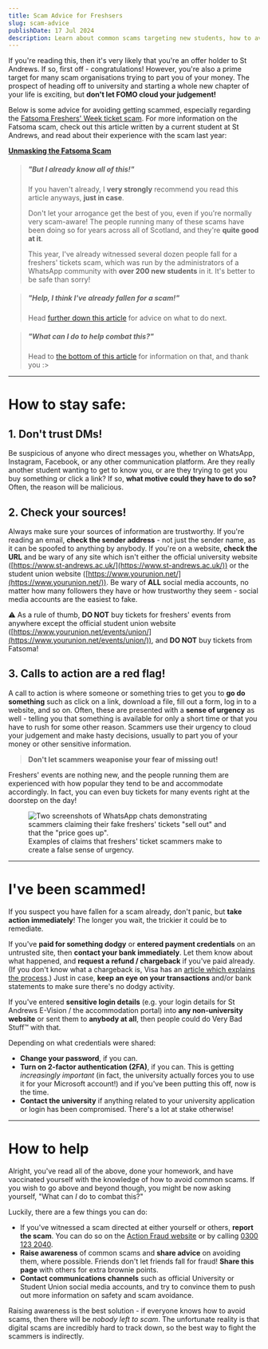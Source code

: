 ```yaml
---
title: Scam Advice for Freshsers
slug: scam-advice
publishDate: 17 Jul 2024
description: Learn about common scams targeting new students, how to avoid falling for them, and what you can do to help.
---
```


If you're reading this, then it's very likely that you're an offer holder to St Andrews. If so, first off - congratulations! However, you're also a prime target for many scam organisations trying to part you of your money. The prospect of heading off to university and starting a whole new chapter of your life is exciting, but **don't let FOMO cloud your judgement!**

Below is some advice for avoiding getting scammed, especially regarding the [Fatsoma Freshers' Week ticket scam](unmasking-the-fatsoma-scam). For more information on the Fatsoma scam, check out this article written by a current student at St Andrews, and read about their experience with the scam last year:

**[Unmasking the Fatsoma Scam](unmasking-the-fatsoma-scam)**

> ##### "But I already know all of this!"
>
> If you haven't already, I **very strongly** recommend you read this article anyways, __just in case__.
>
> Don't let your arrogance get the best of you, even if you're normally very scam-aware! The people running many of these scams have been doing so for years across all of Scotland, and they're __quite good at it__.
>
> This year, I've already witnessed several dozen people fall for a freshers' tickets scam, which was run by the administrators of a WhatsApp community with __over 200 new students__ in it. It's better to be safe than sorry!

> ##### "Help, I think I've already fallen for a scam!"
>
> Head [further down this article](#ive-been-scammed) for advice on what to do next.

> ##### "What can I do to help combat this?"
>
> Head to [the bottom of this article](#how-to-help) for information on that, and thank you :>

---

# How to stay safe:

## 1. Don't trust DMs!

Be suspicious of anyone who direct messages you, whether on WhatsApp, Instagram, Facebook, or any other communication platform. Are they really another student wanting to get to know you, or are they trying to get you buy something or click a link? If so, **what motive could they have to do so?** Often, the reason will be malicious.

## 2. Check your sources!

Always make sure your sources of information are trustworthy. If you're reading an email, **check the sender address** - not just the sender name, as it can be spoofed to anything by anybody. If you're on a website, **check the URL** and be wary of any site which isn't either the official university website ([https://www.st-andrews.ac.uk/](https://www.st-andrews.ac.uk/)) or the student union website ([https://www.yourunion.net/](https://www.yourunion.net/)). Be wary of **ALL** social media accounts, no matter how many followers they have or how trustworthy they seem - social media accounts are the easiest to fake.

⚠️ As a rule of thumb, **DO NOT** buy tickets for freshers' events from anywhere except the official student union website ([https://www.yourunion.net/events/union/](https://www.yourunion.net/events/union/)), and **DO NOT** buy tickets from Fatsoma!

## 3. Calls to action are a red flag!

A call to action is where someone or something tries to get you to **go do something** such as click on a link, download a file, fill out a form, log in to a website, and so on. Often, these are presented with a **sense of urgency** as well - telling you that something is available for only a short time or that you have to rush for some other reason. Scammers use their urgency to cloud your judgement and make hasty decisions, usually to part you of your money or other sensitive information.

> **Don't let scammers weaponise your fear of missing out!**

Freshers' events are nothing new, and the people running them are experienced with how popular they tend to be and accommodate accordingly. In fact, you can even buy tickets for many events right at the doorstep on the day!

<figure class="image-gallery">
  <img
    src="/assets/articles/scam-urgency.png"
    alt="Two screenshots of WhatsApp chats demonstrating scammers claiming their fake freshers' tickets &quot;sell out&quot; and that the &quot;price goes up&quot;.">
  <figcaption>
    Examples of claims that freshers' ticket scammers make to create a false sense of urgency.
  </figcaption>
</figure>

---

# I've been scammed!

If you suspect you have fallen for a scam already, don't panic, but **take action immediately**! The longer you wait, the trickier it could be to remediate.

If you've **paid for something dodgy** or **entered payment credentials** on an untrusted site, then **contact your bank immediately**. Let them know about what happened, and **request a refund / chargeback** if you've paid already. (If you don't know what a chargeback is, Visa has an [article which explains the process](https://www.visa.co.uk/how-you-pay-matters/chargeback-purchase-disputes.html).) Just in case, **keep an eye on your transactions** and/or bank statements to make sure there's no dodgy activity.

If you've entered **sensitive login details** (e.g. your login details for St Andrews E-Vision / the accommodation portal) into **any non-university website** or sent them to **anybody at all**, then people could do Very Bad Stuff™️ with that.

Depending on what credentials were shared:

- **Change your password**, if you can.
- **Turn on 2-factor authentication (2FA)**, if you can. This is getting _increasingly important_ (in fact, the university actually forces you to use it for your Microsoft account!) and if you've been putting this off, now is the time.
- **Contact the university** if anything related to your university application or login has been compromised. There's a lot at stake otherwise!

---

# How to help

Alright, you've read all of the above, done your homework, and have vaccinated yourself with the knowledge of how to avoid common scams. If you wish to go above and beyond though, you might be now asking yourself, "What can _I_ do to combat this?"

Luckily, there are a few things you can do:

- If you've witnessed a scam directed at either yourself or others, **report the scam**. You can do so on the [Action Fraud website](https://www.actionfraud.police.uk/) or by calling [0300 123 2040](tel:03001232040).
- **Raise awareness** of common scams and **share advice** on avoiding them, where possible. Friends don't let friends fall for fraud! **Share this page** with others for extra brownie points.
- **Contact communications channels** such as official University or Student Union social media accounts, and try to convince them to push out more information on safety and scam avoidance.

Raising awareness is the best solution - if everyone knows how to avoid scams, then there will be _nobody left to scam_. The unfortunate reality is that digital scams are incredibly hard to track down, so the best way to fight the scammers is indirectly.

